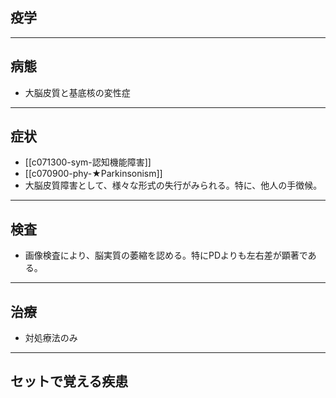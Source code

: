 ## 疫学
---
## 病態
- 大脳皮質と基底核の変性症
---
## 症状
- [[c071300-sym-認知機能障害]]
- [[c070900-phy-★Parkinsonism]]
- 大脳皮質障害として、様々な形式の失行がみられる。特に、他人の手徴候。
---
## 検査
- 画像検査により、脳実質の萎縮を認める。特にPDよりも左右差が顕著である。
---
## 治療
- 対処療法のみ
---
## セットで覚える疾患
